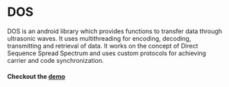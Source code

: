 # DOS
DOS is an android library which provides functions to transfer data through ultrasonic waves. It uses multithreading for encoding, decoding, transmitting and retrieval of data.
It works on the concept of Direct Sequence Spread Spectrum and uses custom protocols for achieving carrier and code synchronization.

#### Checkout the [demo](www.google.com)
